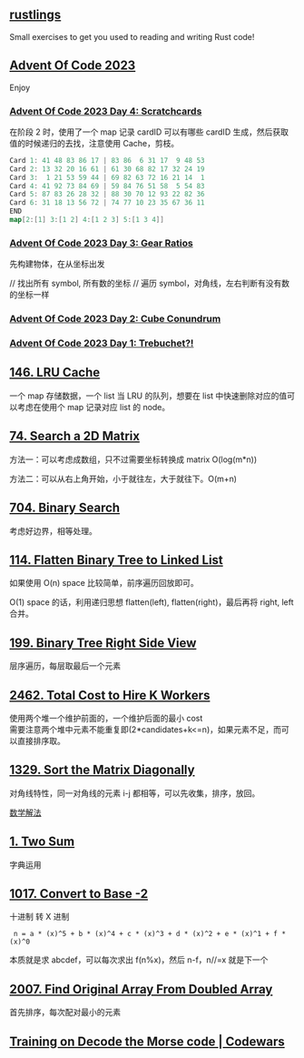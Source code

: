 ## [rustlings](https://github.com/XmchxUp/rustlings/tree/round1)

Small exercises to get you used to reading and writing Rust code!

## [Advent Of Code 2023](https://adventofcode.com/2023)

Enjoy

### [Advent Of Code 2023 Day 4: Scratchcards](https://adventofcode.com/2023/day/4)

在阶段 2 时，使用了一个 map 记录 cardID 可以有哪些 cardID 生成，然后获取值的时候递归的去找，注意使用 Cache，剪枝。

```go
Card 1: 41 48 83 86 17 | 83 86  6 31 17  9 48 53
Card 2: 13 32 20 16 61 | 61 30 68 82 17 32 24 19
Card 3:  1 21 53 59 44 | 69 82 63 72 16 21 14  1
Card 4: 41 92 73 84 69 | 59 84 76 51 58  5 54 83
Card 5: 87 83 26 28 32 | 88 30 70 12 93 22 82 36
Card 6: 31 18 13 56 72 | 74 77 10 23 35 67 36 11
END
map[2:[1] 3:[1 2] 4:[1 2 3] 5:[1 3 4]]
```

### [Advent Of Code 2023 Day 3: Gear Ratios](https://adventofcode.com/2023/day/3)

先构建物体，在从坐标出发

// 找出所有 symbol, 所有数的坐标
// 遍历 symbol，对角线，左右判断有没有数的坐标一样

### [Advent Of Code 2023 Day 2: Cube Conundrum](https://adventofcode.com/2023/day/2)

### [Advent Of Code 2023 Day 1: Trebuchet?!](https://adventofcode.com/2023/day/1)

## [146. LRU Cache](https://leetcode.cn/problems/lru-cache/description/)

一个 map 存储数据，一个 list 当 LRU 的队列，想要在 list 中快速删除对应的值可以考虑在使用个 map 记录对应 list 的 node。

## [74. Search a 2D Matrix](https://leetcode.cn/problems/search-a-2d-matrix/description/)

方法一：可以考虑成数组，只不过需要坐标转换成 matrix O(log(m\*n))

方法二：可以从右上角开始，小于就往左，大于就往下。O(m+n)

## [704. Binary Search](https://leetcode.cn/problems/binary-search/description/)

考虑好边界，相等处理。

## [114. Flatten Binary Tree to Linked List](https://leetcode.cn/problems/flatten-binary-tree-to-linked-list/)

如果使用 O(n) space 比较简单，前序遍历回放即可。

O(1) space 的话，利用递归思想 flatten(left), flatten(right)，最后再将 right, left 合并。

## [199. Binary Tree Right Side View](https://leetcode.cn/problems/binary-tree-right-side-view/)

层序遍历，每层取最后一个元素

## [2462. Total Cost to Hire K Workers](https://leetcode.cn/problems/total-cost-to-hire-k-workers/)

使用两个堆一个维护前面的，一个维护后面的最小 cost  
需要注意两个堆中元素不能重复即(2\*candidates+k<=n)，如果元素不足，而可以直接排序取。

## [1329. Sort the Matrix Diagonally](https://leetcode.cn/problems/sort-the-matrix-diagonally/)

对角线特性，同一对角线的元素 i-j 都相等，可以先收集，排序，放回。

[数学解法](https://leetcode.cn/problems/sort-the-matrix-diagonally/solutions/2760094/dui-jiao-xian-pai-xu-fu-yuan-di-pai-xu-p-uts8/)

## [1. Two Sum](https://leetcode.cn/problems/two-sum/)

字典运用

## [1017. Convert to Base -2](https://leetcode.cn/problems/convert-to-base-2/)

十进制 转 X 进制

```
 n = a * (x)^5 + b * (x)^4 + c * (x)^3 + d * (x)^2 + e * (x)^1 + f * (x)^0
```

本质就是求 abcdef，可以每次求出 f(n%x)，然后 n-f，n//=x 就是下一个

## [2007. Find Original Array From Doubled Array](https://leetcode.cn/problems/find-original-array-from-doubled-array/)

首先排序，每次配对最小的元素

## [Training on Decode the Morse code | Codewars](https://www.codewars.com/kata/54b724efac3d5402db00065e/train/go)

